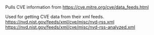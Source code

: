 Pulls CVE information from https://cve.mitre.org/cve/data_feeds.html

Used for getting CVE data from their xml feeds.
https://nvd.nist.gov/feeds/xml/cve/misc/nvd-rss.xml
https://nvd.nist.gov/feeds/xml/cve/misc/nvd-rss-analyzed.xml